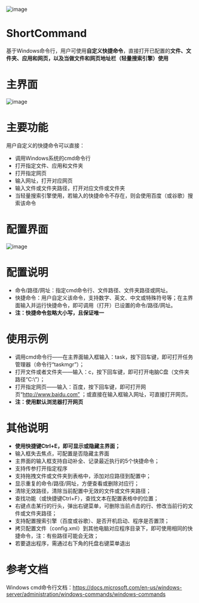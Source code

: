 ![image](https://github.com/Mengzuozhu/ReadmeImage/blob/master/ShortCommand/shortcommand.gif)
# ShortCommand
基于Windows命令行，用户可使用**自定义快捷命令**，直接打开已配置的**文件、文件夹、应用和网页，以及当做文件和网页地址栏（轻量搜索引擎）使用**

# 主界面
![image](https://github.com/Mengzuozhu/ReadmeImage/blob/master/ShortCommand/%E4%B8%BB%E7%95%8C%E9%9D%A2.png)

# 主要功能
用户自定义的快捷命令可以直接：  
*  	调用Windows系统的cmd命令行 
*  	打开指定文件、应用和文件夹
*  	打开指定网页
*   输入网址，打开对应网页
*   输入文件或文件夹路径，打开对应文件或文件夹
*  	当轻量搜索引擎使用，若输入的快捷命令不存在，则会使用百度（或谷歌）搜索该命令
 
# 配置界面
![image](https://github.com/Mengzuozhu/ReadmeImage/blob/master/ShortCommand/%E9%85%8D%E7%BD%AE%E7%95%8C%E9%9D%A2.jpg)
 
# 配置说明
*  	命令/路径/网址：指定cmd命令行、文件路径、文件夹路径或网址。  
*  	快捷命令：用户自定义该命令，支持数字、英文、中文或特殊符号等；在主界面输入并运行快捷命令，即可调用（打开）已设置的命令/路径/网址。
*  	**注：快捷命令忽略大小写，且保证唯一**

# 使用示例  
*  	调用cmd命令行——在主界面输入框输入：task，按下回车键，即可打开任务管理器（命令行“taskmgr”）；  
*  	打开文件或者文件夹——输入：c，按下回车键，即可打开电脑C盘（文件夹路径“C:\”）；  
*  	打开指定网页——输入：百度，按下回车键，即可打开网页“http://www.baidu.com”  ；或直接在输入框输入网址，可直接打开网页。
*  	**注：使用默认浏览器打开网页**
 
# 其他说明
*  **使用快捷键Ctrl+E，即可显示或隐藏主界面；**   
*  	输入框失去焦点，可配置是否隐藏主界面
*  	主界面的输入框支持自动补全、记录最近执行的5个快捷命令；  
*  	支持传参打开指定程序
*  	支持拖拽文件或文件夹到表格中，添加对应路径到配置中；  
*  	显示重复的命令/路径/网址，方便查看或删除对应行；  
*  	清除无效路径，清除当前配置中无效的文件或文件夹路径；  
*  	查找功能（或快捷键Ctrl+F），查找文本在配置表格中的位置；  
*  	右键点击某行的行头，弹出右键菜单，可删除当前点击的行、修改当前行的文件或文件夹路径；  
*  	支持配置搜索引擎（百度或谷歌）、是否开机启动、程序是否置顶；  
*  	拷贝配置文件（config.xml）到其他电脑对应程序目录下，即可使用相同的快捷命令，注：有些路径可能会无效；  
*  	若要退出程序，需通过右下角的托盘右键菜单退出


# 参考文档
Windows cmd命令行文档：https://docs.microsoft.com/en-us/windows-server/administration/windows-commands/windows-commands
